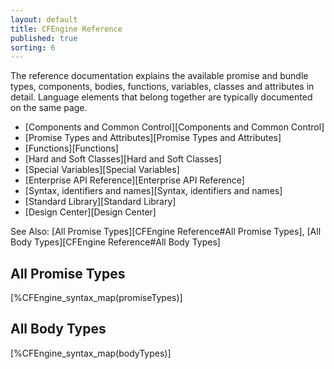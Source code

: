 ```yaml
---
layout: default
title: CFEngine Reference 
published: true
sorting: 6
---
```


The reference documentation explains the available promise and bundle types, 
components, bodies, functions, variables, classes and attributes in detail. 
Language elements that belong together are typically documented on the same 
page.

* [Components and Common Control][Components and Common Control]
* [Promise Types and Attributes][Promise Types and Attributes]
* [Functions][Functions]
* [Hard and Soft Classes][Hard and Soft Classes]
* [Special Variables][Special Variables]
* [Enterprise API Reference][Enterprise API Reference]
* [Syntax, identifiers and names][Syntax, identifiers and names]
* [Standard Library][Standard Library]
* [Design Center][Design Center]

See Also: [All Promise Types][CFEngine Reference#All Promise Types], [All Body Types][CFEngine Reference#All Body Types]

## All Promise Types

[%CFEngine_syntax_map(promiseTypes)]

## All Body Types

[%CFEngine_syntax_map(bodyTypes)]
